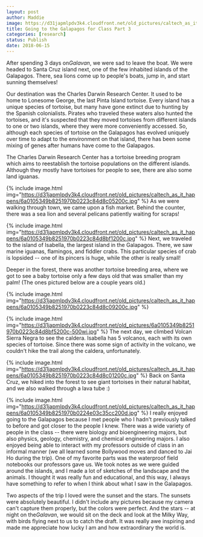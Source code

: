 ```yaml
---
layout: post
author: Maddie
image: https://d31japmlpdv3k4.cloudfront.net/old_pictures/caltech_as_it_happens/6a0105349b8251970b0223c84d8c0d200c.jpg
title: Going to the Galapagos for Class Part 3
categories: [research]
status: Publish
date: 2018-06-15
---
```



After spending 3 days on*Galavan*, we were sad to leave the boat. We were headed to Santa Cruz island next, one of the few inhabited islands of the Galapagos. There, sea lions come up to people's boats, jump in, and start sunning themselves!

Our destination was the Charles Darwin Research Center. It used to be home to Lonesome George, the last Pinta Island tortoise. Every island has a unique species of tortoise, but many have gone extinct due to hunting by the Spanish colonialists. Pirates who traveled these waters also hunted the tortoises, and it's suspected that they moved tortoises from different islands to one or two islands, where they were more conveniently accessed. So, although each species of tortoise on the Galapagos has evolved uniquely over time to adapt to the environment on that island, there has been some mixing of genes after humans have come to the Galapagos.

The Charles Darwin Research Center has a tortoise breeding program which aims to reestablish the tortoise populations on the different islands. Although they mostly have tortoises for people to see, there are also some land iguanas.


{% include image.html img="https://d31japmlpdv3k4.cloudfront.net/old_pictures/caltech_as_it_happens/6a0105349b8251970b0223c84d8c05200c.jpg" %}
As we were walking through town, we came upon a fish market. Behind the counter, there was a sea lion and several pelicans patiently waiting for scraps!

{% include image.html img="https://d31japmlpdv3k4.cloudfront.net/old_pictures/caltech_as_it_happens/6a0105349b8251970b0223c84d8bf1200c.jpg" %}
Next, we traveled to the island of Isabella, the largest island in the Galapagos. There, we saw marine iguanas, flamingos, and fiddler crabs. This particular species of crab is lopsided -- one of its pincers is huge, while the other is really small!

Deeper in the forest, there was another tortoise breeding area, where we got to see a baby tortoise only a few days old that was smaller than my palm! (The ones pictured below are a couple years old.)

{% include image.html img="https://d31japmlpdv3k4.cloudfront.net/old_pictures/caltech_as_it_happens/6a0105349b8251970b0223c84d8c09200c.jpg" %}


{% include image.html img="https://d31japmlpdv3k4.cloudfront.net/old_pictures/6a0105349b8251970b0223c84d8bf5200c-500wi.jpg" %}
The next day, we climbed Volcan Sierra Negra to see the caldera. Isabella has 5 volcanos, each with its own species of tortoise. Since there was some sign of activity in the volcano, we couldn't hike the trail along the caldera, unfortunately.


{% include image.html img="https://d31japmlpdv3k4.cloudfront.net/old_pictures/caltech_as_it_happens/6a0105349b8251970b0223c84d8c01200c.jpg" %}
Back on Santa Cruz, we hiked into the forest to see giant tortoises in their natural habitat, and we also walked through a lava tube :)

{% include image.html img="https://d31japmlpdv3k4.cloudfront.net/old_pictures/caltech_as_it_happens/6a0105349b8251970b0224e03c35cc200d.jpg" %}
I really enjoyed going to the Galapagos because I met people who I hadn't previously talked to before and got closer to the people I knew. There was a wide variety of people in the class -- there were biology and bioengineering majors, but also physics, geology, chemistry, and chemical engineering majors. I also enjoyed being able to interact with my professors outside of class in an informal manner (we all learned some Bollywood moves and danced to Jai Ho during the trip). One of my favorite parts was the waterproof field notebooks our professors gave us. We took notes as we were guided around the islands, and I made a lot of sketches of the landscape and the animals. I thought it was really fun and educational, and this way, I always have something to refer to when I think about what I saw in the Galapagos.

Two aspects of the trip I loved were the sunset and the stars. The sunsets were absolutely beautiful. I didn't include any pictures because my camera can't capture them properly, but the colors were perfect. And the stars -- at night on the*Galavan*, we would sit on the deck and look at the Milky Way, with birds flying next to us to catch the draft. It was really awe inspiring and made me appreciate how lucky I am and how extraordinary the world is.

